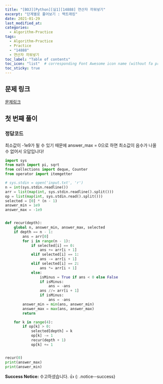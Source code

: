 ```yaml
---
title: "[BOJ][Python][실1][14888] 연산자 끼워넣기"
excerpt: "단계별로 풀어보기 : 백트래킹"
date: 2021-01-29
last_modified_at:
categories:
  - Algorithm-Practice
tags:
  - Algorithm-Practice
  - Practice
  - "14888"
  - 연산자 끼워넣기
toc_label: "Table of contents"
toc_icon: "list"  # corresponding Font Awesome icon name (without fa prefix)
toc_sticky: true
---
```


## 문제 링크

[문제링크](https://www.acmicpc.net/problem/14888)  

## 첫 번째 풀이

### 정답코드  

최소값이 -1e9가 될 수 있기 때문에 answer_max = 0으로 하면 최소값이 음수가 나올 수 없어서 오답입니다!  

```python
import sys
from math import pi, sqrt
from collections import deque, Counter
from operator import itemgetter

# sys.stdin = open('input.txt', 'r')
n = int(sys.stdin.readline())
arr = list(map(int, sys.stdin.readline().split()))
op = list(map(int, sys.stdin.read().split()))
selected = [0] * (n - 1)
answer_min = 1e9
answer_max = -1e9


def recur(depth):
    global n, answer_min, answer_max, selected
    if depth == n - 1:
        ans = arr[0]
        for i in range(n - 1):
            if selected[i] == 0:
                ans += arr[i + 1]
            elif selected[i] == 1:
                ans -= arr[i + 1]
            elif selected[i] == 2:
                ans *= arr[i + 1]
            else:
                isMinus = True if ans < 0 else False
                if isMinus:
                    ans = -ans
                ans //= arr[i + 1]
                if isMinus:
                    ans = -ans
        answer_min = min(ans, answer_min)
        answer_max = max(ans, answer_max)
        return

    for k in range(4):
        if op[k] > 0:
            selected[depth] = k
            op[k] -= 1
            recur(depth + 1)
            op[k] += 1


recur(0)
print(answer_max)
print(answer_min)

```  

**Success Notice:**
수고하셨습니다. :+1:
{: .notice--success}